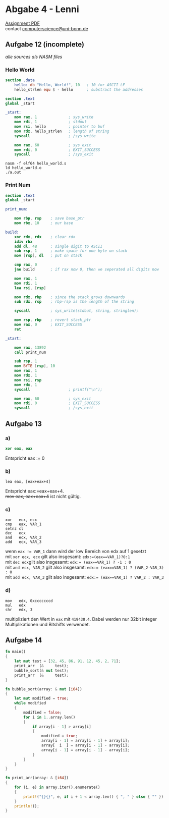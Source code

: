 # Abgabe 4 - Lenni

[Assignment PDF](https://paste.bwuah.me/Uebungsblatt04-WS1819.pdf)  
contact computerscience@uni-bonn.de

## Aufgabe 12 (incomplete)

*alle sources als NASM files*

### Hello World

```nasm
section .data
    hello: db "Hello, World!", 10   ; 10 for ASCII LF
    hello_strlen equ $ - hello      ; substract the addresses

section .text
global _start

_start:
    mov rax, 1              ; sys_write
    mov rdi, 1              ; stdout
    mov rsi, hello          ; pointer to buf
    mov rdx, hello_strlen   ; length of string
    syscall                 ; /sys_write

    mov rax, 60             ; sys_exit
    mov rdi, 0              ; EXIT_SUCCESS
    syscall                 ; /sys_exit

```

`nasm -f elf64 hello_world.s`  
`ld hello_world.o`  
`./a.out`

### Print Num

```nasm
section .text
global _start

print_num:

    mov rbp, rsp    ; save base_ptr
    mov rbx, 10     ; our base

build:
    xor rdx, rdx    ; clear rdx
    idiv rbx
    add dl, 48      ; single digit to ASCII
    sub rsp, 1      ; make space for one byte on stack
    mov [rsp], dl   ; put on stack

    cmp rax, 0
    jne build       ; if rax now 0, then we seperated all digits now 

    mov rax, 1
    mov rdi, 1
    lea rsi, [rsp]

    mov rdx, rbp    ; since the stack grows downwards
    sub rdx, rsp    ; rbp-rsp is the length of the string

    syscall         ; sys_write(stdout, string, stringlen);

    mov rsp, rbp    ; revert stack_ptr
    mov rax, 0      ; EXIT_SUCCESS
    ret

_start:

    mov rax, 13892
    call print_num

    sub rsp, 1
    mov BYTE [rsp], 10
    mov rax, 1
    mov rdx, 1
    mov rsi, rsp
    mov rdx, 1
    syscall                 ; printf("\n");

    mov rax, 60             ; sys_exit
    mov rdi, 0              ; EXIT_SUCCESS
    syscall                 ; /sys_exit

```

## Aufgabe 13

### a)

```nasm
xor eax, eax
```

Entspricht eax := 0

### b) 

```assembly
lea eax, [eax+eax+4]
```

Entspricht eax:=eax+eax+4.  
~~mov eax, eax+eax+4~~ ist nicht gültig.

### c)

```assembly
xor   ecx, ecx
cmp   eax, VAR_1
setnz cl
dec   ecx
and   ecx, VAR_2
add   ecx, VAR_3
```

wenn `eax != VAR_1` dann wird der low Bereich von edx auf 1 gesetzt  
mit `xor ecx, ecx` gilt also insgesamt: `edx:=(eax==VAR_1)?0:1`  
mit `dec edx`gilt also insgesamt: `edx:= (eax==VAR_1) ? -1 : 0`  
mit `and ecx, VAR_2` gilt also insgesamt: `edx:= (eax==VAR_1) ? (VAR_2-VAR_3) : 0`  
mit `add ecx, VAR_3` gilt also insgesamt: `edx:= (eax==VAR_1) ? VAR_2 : VAR_3`

### d)

```assembly
mov   edx, 0xcccccccd
mul   edx
shr   edx, 3
```

multipliziert den Wert in `eax` mit `419430.4`. Dabei werden nur 32bit integer Multiplikationen und Bitshifts verwendet.

## Aufgabe 14

```rust
fn main()
{
    let mut test = [32, 45, 86, 91, 12, 45, 2, 71];
    print_arr  (&     test);
    bubble_sort(& mut test);
    print_arr  (&     test);
}

fn bubble_sort(array: & mut [i64])
{
    let mut modified = true;
    while modified
    {
        modified = false;
        for i in 1..array.len()
        {
            if array[i - 1] > array[i]
            {
                modified = true;
                array[i - 1] = array[i - 1] + array[i];
                array[  i  ] = array[i - 1] - array[i];
                array[i - 1] = array[i - 1] - array[i];
            }
        }
    }
}

fn print_arr(array: & [i64])
{
    for (i, e) in array.iter().enumerate()
    {
        print!("{}{}", e, if i + 1 < array.len() { ", " } else { "" });
    }
    println!();
}
```
